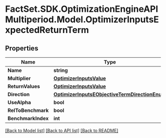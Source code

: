# FactSet.SDK.OptimizationEngineAPIMultiperiod.Model.OptimizerInputsExpectedReturnTerm

## Properties

Name | Type | Description | Notes
------------ | ------------- | ------------- | -------------
**Name** | **string** |  | [optional] 
**Multiplier** | [**OptimizerInputsValue**](OptimizerInputsValue.md) |  | [optional] 
**ReturnValues** | [**OptimizerInputsValue**](OptimizerInputsValue.md) |  | [optional] 
**Direction** | [**OptimizerInputsEObjectiveTermDirectionEnum**](OptimizerInputsEObjectiveTermDirectionEnum.md) |  | [optional] 
**UseAlpha** | **bool** |  | [optional] 
**RelToBenchmark** | **bool** |  | [optional] 
**BenchmarkIndex** | **int** |  | [optional] 

[[Back to Model list]](../README.md#documentation-for-models) [[Back to API list]](../README.md#documentation-for-api-endpoints) [[Back to README]](../README.md)

